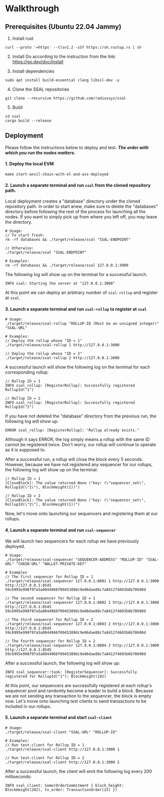# Walkthrough

## Prerequisites (Ubuntu 22.04 Jammy)
1. Install rust
```
curl --proto '=https' --tlsv1.2 -sSf https://sh.rustup.rs | sh
```
2. Install Go according to the instruction from the link: https://go.dev/doc/install

3. Install dependencies
```
sudo apt install build-essential clang libssl-dev -y
```

4. Clone the SSAL repositories
```
git clone --recursive https://github.com/radiusxyz/ssal
```

5. Build
```
cd ssal
cargo build --release
```

## Deployment
Please follow the instructions below to deploy and test. ***The order with which you run the nodes matters.***

#### 1. Deploy the local EVM
```
make start-anvil-chain-with-el-and-avs-deployed
```

#### 2. Launch a separate terminal and run `ssal` from the cloned repository path.
Local deployment creates a "database" directory under the cloned repository path. In order to start anew, make sure to delete the "databases" directory before following the rest of the process for launching all the nodes. If you want to simply pick up from where you left off, you may leave the directory.
```
# Usage:
// To start fresh:
rm -rf databases && ./target/release/ssal "SSAL-ENDPOINT"

// Otherwise:
./target/release/ssal "SSAL-ENDPOINT"

# Examples:
rm -rf databases && ./target/release/ssal 127.0.0.1:3000
```
The following log will show up on the terminal for a successful launch.
```
INFO ssal: Starting the server at "127.0.0.1:3000"
```
At this point we can deploy an arbitrary number of `ssal-rollup` and register at `ssal`.

#### 3. Launch a separate terminal and run `ssal-rollup` to register at `ssal`
```
# Usage:
./target/release/ssal-rollup "ROLLUP-ID (Must be an unsigned integer)" "SSAL-URL"

# Examples:
// Deploy the rollup whose "ID = 1"
./target/release/ssal-rollup 1 http://127.0.0.1:3000

// Deploy the rollup whose "ID = 2"
./target/release/ssal-rollup 2 http://127.0.0.1:3000
```

A successful launch will show the following log on the terminal for each corresponding rollup:
```
// Rollup ID = 1
INFO ssal_rollup: [RegisterRollup]: Successfully registered RollupId("1")

// Rollup ID = 2
INFO ssal_rollup: [RegisterRollup]: Successfully registered RollupId("2")
```

If you have not deleted the "database" directory from the previous run, the following log will show up:
```
ERROR ssal_rollup: [RegisterRollup]: "Rollup already exists."
```
Although it says ERROR, the log simply means a rollup with the same ID cannot be registered twice. Don't worry, our rollup will continue to operate as it is supposed to.

After a successful run, a rollup will close the block every 5 seconds. However, because we have not registered any sequencer for our rollups, the following log will show up on the terminal:
```
// Rollup ID = 1
[CloseBlock]: The value returned None ("key: (\"sequencer_set\", RollupId(\"1\"), BlockHeight(1))")

// Rollup ID = 2
[CloseBlock]: The value returned None ("key: (\"sequencer_set\", RollupId(\"2\"), BlockHeight(1))")
```

Now, let's move onto launching our sequencers and registering them at our rollups.

#### 4. Launch a separate terminal and run `ssal-sequencer` 
We will launch two sequencers for each rollup we have previously deployed.
```
# Usage:
./target/release/ssal-sequencer "SEQUENCER-ADDRESS" "ROLLUP-ID" "SSAL-URL" "CHAIN-URL" "WALLET-PRIVATE-KEY"

# Examples
// The first sequencer for Rollup ID = 1
./target/release/ssal-sequencer 127.0.0.1:8001 1 http://127.0.0.1:3000 http://127.0.0.1:8545 59c6995e998f97a5a0044966f0945389dc9e86dae88c7a8412f4603b6b78690d

// The second sequencer for Rollup ID = 1
./target/release/ssal-sequencer 127.0.0.1:8002 1 http://127.0.0.1:3000 http://127.0.0.1:8545 59c6995e998f97a5a0044966f0945389dc9e86dae88c7a8412f4603b6b78690d

// The third sequencer for Rollup ID = 2
./target/release/ssal-sequencer 127.0.0.1:8003 2 http://127.0.0.1:3000 http://127.0.0.1:8545 59c6995e998f97a5a0044966f0945389dc9e86dae88c7a8412f4603b6b78690d

// The fourth sequencer for Rollup ID = 2
./target/release/ssal-sequencer 127.0.0.1:8004 2 http://127.0.0.1:3000 http://127.0.0.1:8545 59c6995e998f97a5a0044966f0945389dc9e86dae88c7a8412f4603b6b78690d
```

After a successful launch, the following log will show up:
```
INFO ssal_sequencer::task: [RegisterSequencer]: Successfully registered for RollupId("1"): BlockHeight(192)
```

At this point, our sequencers are successfully registered at each rollup's sequencer pool and randomly become a leader to build a block. Because we are not sending any transaction to the sequencer, the block is empty now. Let's move onto launching test clients to send transactions to be included in our rollups.

#### 5. Launch a separate terminal and start `ssal-client`
```
# Usage:
./target/release/ssal-client "SSAL-URL" "ROLLUP-ID"

# Examples:
// Run test-client for Rollup ID = 1
./target/release/ssal-client http://127.0.0.1:3000 1

// Run test-client for Rollup ID = 2
./target/release/ssal-client http://127.0.0.1:3000 2
```

After a successful launch, the client will emit the following log every 200 milliseconds:
```
INFO ssal_client: Some(OrderCommitment { block_height: BlockHeight(282), tx_order: TransactionOrder(23) })
```
